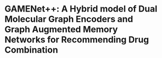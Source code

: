 # GAMENet++: A Hybrid model of Dual Molecular Graph Encoders and Graph Augmented Memory Networks for Recommending Drug Combination
